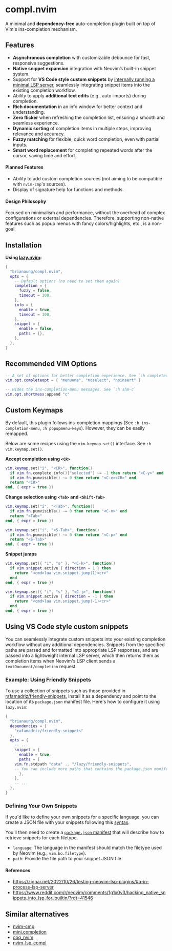 # compl.nvim
A minimal and **dependency-free** auto-completion plugin built on top of Vim's ins-completion mechanism.

## Features
- **Asynchronous completion** with customizable debounce for fast, responsive suggestions.
- **Native snippet expansion** integration with Neovim’s built-in snippet system.
- Support for **VS Code style custom snippets** by [internally running a minimal LSP server](#using-vs-code-style-custom-snippets), seamlessly integrating snippet items into the existing completion workflow.
- Ability to apply **additional text edits** (e.g., auto-imports) during completion.
- **Rich documentation** in an info window for better context and understanding.
- **Zero flicker** when refreshing the completion list, ensuring a smooth and seamless experience.
- **Dynamic sorting** of completion items in multiple steps, improving relevance and accuracy.
- **Fuzzy matching** for flexible, quick word completion, even with partial inputs.
- **Smart word replacement** for completing repeated words after the cursor, saving time and effort.

#### Planned Features
- Ability to add custom completion sources (not aiming to be compatible with `nvim-cmp`'s sources).
- Display of signature help for functions and methods.

#### Design Philosophy
Focused on minimalism and performance, without the overhead of complex configurations or external dependencies. Therefore, supporting non-native features such as popup menus with fancy colors/highlights, etc., is a non-goal.

## Installation
**Using [lazy.nvim](https://github.com/folke/lazy.nvim):**
```lua
{
  "brianaung/compl.nvim",
  opts = {
    -- Default options (no need to set them again)
    completion = {
      fuzzy = false,
      timeout = 100,
    },
    info = {
      enable = true,
      timeout = 100,
    },
    snippet = {
      enable = false,
      paths = {},
    },
  },
}
```

## Recommended VIM Options
```lua
-- A set of options for better completion experience. See `:h completeopt`
vim.opt.completeopt = { "menuone", "noselect", "noinsert" }

-- Hides the ins-completion-menu messages. See `:h shm-c`
vim.opt.shortmess:append "c"
```

## Custom Keymaps
By default, this plugin follows ins-completion mappings (See `:h ins-completion-menu`, `:h popupmenu-keys`). However, they can be easily remapped.

Below are some recipes using the `vim.keymap.set()` interface. See `:h vim.keymap.set()`.

**Accept completion using `<CR>`**
```lua
vim.keymap.set("i", "<CR>", function()
  if vim.fn.complete_info()["selected"] ~= -1 then return "<C-y>" end
  if vim.fn.pumvisible() ~= 0 then return "<C-e><CR>" end
  return "<CR>"
end, { expr = true })
```

**Change selection using `<Tab>` and `<Shift-Tab>`**
```lua
vim.keymap.set("i", "<Tab>", function()
  if vim.fn.pumvisible() ~= 0 then return "<C-n>" end
  return "<Tab>"
end, { expr = true })

vim.keymap.set("i", "<S-Tab>", function()
  if vim.fn.pumvisible() ~= 0 then return "<C-p>" end
  return "<S-Tab>"
end, { expr = true })
```

**Snippet jumps**
```lua
vim.keymap.set({ "i", "s" }, "<C-k>", function()
  if vim.snippet.active { direction = 1 } then
    return "<cmd>lua vim.snippet.jump(1)<cr>"
  end
end, { expr = true })

vim.keymap.set({ "i", "s" }, "<C-j>", function()
  if vim.snippet.active { direction = -1 } then
    return "<cmd>lua vim.snippet.jump(-1)<cr>"
  end
end, { expr = true })
```

## Using VS Code style custom snippets
You can seamlessly integrate custom snippets into your existing completion workflow without any additional dependencies. Snippets from the specified paths are parsed and formatted into appropriate LSP responses, and are passed into a lightweight internal LSP server, which then returns them as completion items when Neovim's LSP client sends a `textDocument/completion` request.

### Example: Using Friendly Snippets
To use a collection of snippets such as those provided in [rafamadriz/friendly-snippets](https://github.com/rafamadriz/friendly-snippets), install it as a dependency and point to the location of its `package.json` manifest file. Here's how to configure it using `lazy.nvim`:

```lua
{
  "brianaung/compl.nvim",
  dependencies = {
    "rafamadriz/friendly-snippets"
  },
  opts = {
    -- ...
    snippet = {
      enable = true,
      paths = {
	vim.fn.stdpath "data" .. "/lazy/friendly-snippets",
	-- You can include more paths that contains the package.json manifest for your custom snippets. See below for defining your own snippets.
      },
    },
    -- ...
  },
}
```

### Defining Your Own Snippets
If you'd like to define your own snippets for a specific language, you can create a JSON file with your snippets following this [syntax](https://code.visualstudio.com/docs/editor/userdefinedsnippets#_create-your-own-snippets).

You’ll then need to create a [`package.json` manifest](https://code.visualstudio.com/api/references/contribution-points#contributes.snippets) that will describe how to retrieve snippets for each filetype.
- `language`: The language in the manifest should match the filetype used by Neovim (e.g., `vim.bo.filetype`).
- `path`: Provide the file path to your snippet JSON file.

#### References
- https://zignar.net/2022/10/26/testing-neovim-lsp-plugins/#a-in-process-lsp-server
- https://www.reddit.com/r/neovim/comments/1g1x0v3/hacking_native_snippets_into_lsp_for_builtin/?rdt=41546

## Similar alternatives
- [nvim-cmp](https://github.com/hrsh7th/nvim-cmp)
- [mini.completion](https://github.com/echasnovski/mini.completion)
- [coq_nvim](https://github.com/ms-jpq/coq_nvim)
- [nvim-lsp-compl](https://github.com/mfussenegger/nvim-lsp-compl)
